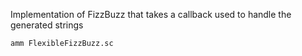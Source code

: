Implementation of FizzBuzz that takes a callback used to handle the generated
strings

```bash
amm FlexibleFizzBuzz.sc
```
